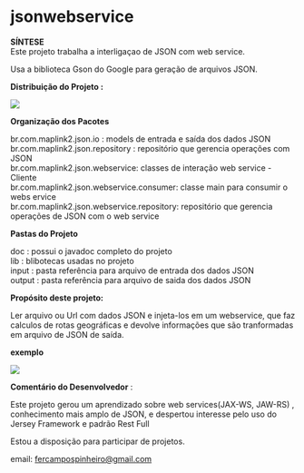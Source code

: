 jsonwebservice
==============

<b>SÍNTESE</b><br>
Este projeto trabalha a interligaçao de JSON com web service.

Usa a biblioteca Gson do Google para geração de arquivos JSON.

<b>Distribuição do Projeto :</b>


<img src="https://mail.google.com/mail/u/0/?ui=2&ik=ee5b2e5b91&view=att&th=141ad1827964f870&attid=0.0.1&disp=emb&realattid=ii_141acc7a36c4adc3&zw&atsh=1"/>




<b>Organização dos Pacotes</b>

br.com.maplink2.json.io : models de entrada e saída dos dados JSON<br>
br.com.maplink2.json.repository : repositório que gerencia operações  com JSON<br>
br.com.maplink2.json.webservice: classes de interação web service - Cliente <br>
br.com.maplink2.json.webservice.consumer: classe main para consumir o webs ervice<br>
br.com.maplink2.json.webservice.repository: repositório que gerencia operações de JSON com o web service<br>


<b>Pastas do Projeto</b>

doc : possui o javadoc completo do projeto<br>
lib : blibotecas usadas no projeto<br>
input : pasta referência para arquivo de entrada dos dados JSON<br>
output : pasta referência para arquivo de saida dos dados JSON<br>


<b>Propósito deste projeto:</b>

Ler arquivo ou Url com dados JSON e injeta-los em um webservice, que faz calculos de rotas geográficas e 
devolve informações que são tranformadas em arquivo de JSON de saída.

<b>exemplo</b><br>

<img src="https://mail.google.com/mail/u/0/?ui=2&ik=ee5b2e5b91&view=att&th=141ad1827964f870&attid=0.0.2&disp=emb&realattid=ii_141ad0d606c1ed9e&zw&atsh=1"/>

<b>Comentário do Desenvolvedor</b> :

Este projeto gerou um aprendizado sobre web services(JAX-WS, JAW-RS) , conhecimento mais amplo de JSON, e despertou interesse pelo
uso do Jersey Framework e padrão Rest Full

Estou a disposição para participar de projetos.

email: <a emailto="fercampospinheiro@gmail.com">fercampospinheiro@gmail.com</a>
